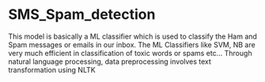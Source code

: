 # SMS_Spam_detection
This model is basically a ML classifier which is used to classify the Ham and Spam messages or emails in our inbox. The ML Classifiers like SVM, NB are very much efficient in classification of toxic words or spams etc...  Through natural language processing, data preprocessing involves text transformation using NLTK
